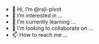 - 👋 Hi, I’m @raji-pivot
- 👀 I’m interested in ...
- 🌱 I’m currently learning ...
- 💞️ I’m looking to collaborate on ...
- 📫 How to reach me ...

<!---
raji-pivot/raji-pivot is a ✨ special ✨ repository because its `README.md` (this file) appears on your GitHub profile.
You can click the Preview link to take a look at your changes.
--->
